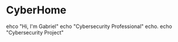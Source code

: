 # CyberHome
ehco "Hi, I'm Gabriel"
echo "Cybersecurity Professional"
echo.
echo "Cybersecurity Project"